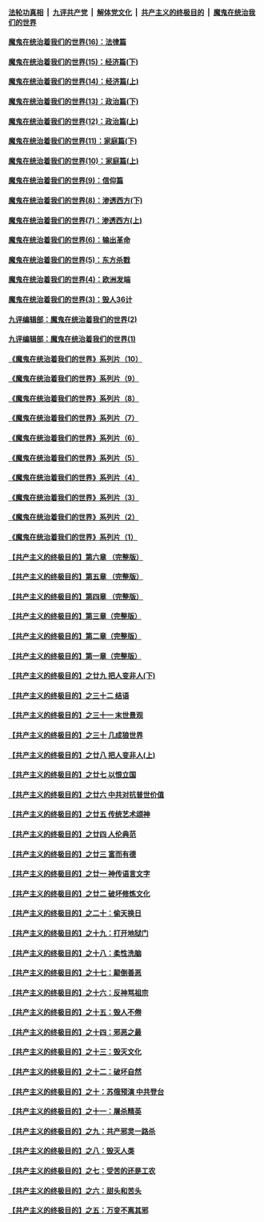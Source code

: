 ####  [法轮功真相](../../../../basic/blob/master/README.md?t=10151002) &nbsp;|&nbsp; [九评共产党](../../../../9ping.md/blob/master/README.md?t=10151002) &nbsp;|&nbsp; [解体党文化](../../../../jtdwh.md/blob/master/README.md?t=10151002)  &nbsp;|&nbsp; [共产主义的终极目的](../../../../gczydzjmd.md/blob/master/README.md?t=10151002) &nbsp;|&nbsp; [魔鬼在统治我们的世界](../../../../mgztzwmdsj.md/blob/master/README.md?t=10151002) 

#### [魔鬼在统治着我们的世界(16)：法律篇](../pages/nsc422/n10485969.md?t=10151002) 

#### [魔鬼在统治着我们的世界(15)：经济篇(下)](../pages/nsc422/n10469975.md?t=10151002) 

#### [魔鬼在统治着我们的世界(14)：经济篇(上)](../pages/nsc422/n10457370.md?t=10151002) 

#### [魔鬼在统治着我们的世界(13)：政治篇(下)](../pages/nsc422/n10448270.md?t=10151002) 

#### [魔鬼在统治着我们的世界(12)：政治篇(上)](../pages/nsc422/n10444576.md?t=10151002) 

#### [魔鬼在统治着我们的世界(11)：家庭篇(下)](../pages/nsc422/n10440961.md?t=10151002) 

#### [魔鬼在统治着我们的世界(10)：家庭篇(上)](../pages/nsc422/n10435448.md?t=10151002) 

#### [魔鬼在统治着我们的世界(9)：信仰篇](../pages/nsc422/n10432159.md?t=10151002) 

#### [魔鬼在统治着我们的世界(8)：渗透西方(下)](../pages/nsc422/n10429603.md?t=10151002) 

#### [魔鬼在统治着我们的世界(7)：渗透西方(上)](../pages/nsc422/n10426013.md?t=10151002) 

#### [魔鬼在统治着我们的世界(6)：输出革命](../pages/nsc422/n10421536.md?t=10151002) 

#### [魔鬼在统治着我们的世界(5)：东方杀戮](../pages/nsc422/n10417707.md?t=10151002) 

#### [魔鬼在统治着我们的世界(4)：欧洲发端](../pages/nsc422/n10414890.md?t=10151002) 

#### [魔鬼在统治着我们的世界(3)：毁人36计](../pages/nsc422/n10411583.md?t=10151002) 

#### [九评编辑部：魔鬼在统治着我们的世界(2)](../pages/nsc422/n10410036.md?t=10151002) 

#### [九评编辑部：魔鬼在统治着我们的世界(1)](../pages/nsc422/n10406825.md?t=10151002) 

#### [《魔鬼在统治着我们的世界》系列片（10）](../pages/nsc422/n12292670.md?t=10151002) 

#### [《魔鬼在统治着我们的世界》系列片（9）](../pages/nsc422/n12290859.md?t=10151002) 

#### [《魔鬼在统治着我们的世界》系列片（8）](../pages/nsc422/n12287445.md?t=10151002) 

#### [《魔鬼在统治着我们的世界》系列片（7）](../pages/nsc422/n12283425.md?t=10151002) 

#### [《魔鬼在统治着我们的世界》系列片（6）](../pages/nsc422/n12282314.md?t=10151002) 

#### [《魔鬼在统治着我们的世界》系列片（5）](../pages/nsc422/n12281419.md?t=10151002) 

#### [《魔鬼在统治着我们的世界》系列片（4）](../pages/nsc422/n12274024.md?t=10151002) 

#### [《魔鬼在统治着我们的世界》系列片（3）](../pages/nsc422/n12271322.md?t=10151002) 

#### [《魔鬼在统治着我们的世界》系列片（2）](../pages/nsc422/n12269049.md?t=10151002) 

#### [《魔鬼在统治着我们的世界》系列片（1）](../pages/nsc422/n12267575.md?t=10151002) 

#### [【共产主义的终极目的】第六章 （完整版）](../pages/nsc422/n11428913.md?t=10151002) 

#### [【共产主义的终极目的】第五章 （完整版）](../pages/nsc422/n11428912.md?t=10151002) 

#### [【共产主义的终极目的】第四章 （完整版）](../pages/nsc422/n11428907.md?t=10151002) 

#### [【共产主义的终极目的】第三章（完整版）](../pages/nsc422/n11428848.md?t=10151002) 

#### [【共产主义的终极目的】第二章（完整版）](../pages/nsc422/n11428831.md?t=10151002) 

#### [【共产主义的终极目的】第一章（完整版）](../pages/nsc422/n11417651.md?t=10151002) 

#### [【共产主义的终极目的】之廿九 把人变非人(下)](../pages/nsc422/n11344140.md?t=10151002) 

#### [【共产主义的终极目的】之三十二 结语](../pages/nsc422/n11360535.md?t=10151002) 

#### [【共产主义的终极目的】之三十一 末世景观](../pages/nsc422/n11351129.md?t=10151002) 

#### [【共产主义的终极目的】之三十 几成狼世界](../pages/nsc422/n11348280.md?t=10151002) 

#### [【共产主义的终极目的】之廿八 把人变非人(上)](../pages/nsc422/n11340492.md?t=10151002) 

#### [【共产主义的终极目的】之廿七 以恨立国](../pages/nsc422/n11336944.md?t=10151002) 

#### [【共产主义的终极目的】之廿六 中共对抗普世价值](../pages/nsc422/n11324785.md?t=10151002) 

#### [【共产主义的终极目的】之廿五 传统艺术颂神](../pages/nsc422/n11296396.md?t=10151002) 

#### [【共产主义的终极目的】之廿四 人伦典范](../pages/nsc422/n11296397.md?t=10151002) 

#### [【共产主义的终极目的】之廿三 富而有德](../pages/nsc422/n11283598.md?t=10151002) 

#### [【共产主义的终极目的】之廿一 神传语言文字](../pages/nsc422/n11263265.md?t=10151002) 

#### [【共产主义的终极目的】之廿二 破坏修炼文化](../pages/nsc422/n11245728.md?t=10151002) 

#### [【共产主义的终极目的】之二十：偷天换日](../pages/nsc422/n11238846.md?t=10151002) 

#### [【共产主义的终极目的】之十九：打开地狱门](../pages/nsc422/n11206376.md?t=10151002) 

#### [【共产主义的终极目的】之十八：柔性洗脑](../pages/nsc422/n11199994.md?t=10151002) 

#### [【共产主义的终极目的】之十七：颠倒善恶](../pages/nsc422/n11179782.md?t=10151002) 

#### [【共产主义的终极目的】之十六：反神骂祖宗](../pages/nsc422/n11166798.md?t=10151002) 

#### [【共产主义的终极目的】之十五：毁人不倦](../pages/nsc422/n11166792.md?t=10151002) 

#### [【共产主义的终极目的】之十四：邪恶之最](../pages/nsc422/n11150249.md?t=10151002) 

#### [【共产主义的终极目的】之十三：毁灭文化](../pages/nsc422/n11135227.md?t=10151002) 

#### [【共产主义的终极目的】之十二：破坏自然](../pages/nsc422/n11135214.md?t=10151002) 

#### [【共产主义的终极目的】之十：苏俄预演 中共登台](../pages/nsc422/n11118424.md?t=10151002) 

#### [【共产主义的终极目的】之十一：屠杀精英](../pages/nsc422/n11118442.md?t=10151002) 

#### [【共产主义的终极目的】之九：共产邪灵一路杀](../pages/nsc422/n11114139.md?t=10151002) 

#### [【共产主义的终极目的】之八：毁灭人类](../pages/nsc422/n11108503.md?t=10151002) 

#### [【共产主义的终极目的】之七：受苦的还是工农](../pages/nsc422/n11101809.md?t=10151002) 

#### [【共产主义的终极目的】之六：甜头和苦头](../pages/nsc422/n11096971.md?t=10151002) 

#### [【共产主义的终极目的】之五：万变不离其邪](../pages/nsc422/n11091285.md?t=10151002) 

